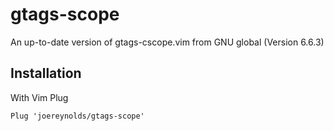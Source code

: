 # gtags-scope

An up-to-date version of gtags-cscope.vim from GNU global (Version 6.6.3)

## Installation

With Vim Plug

```
Plug 'joereynolds/gtags-scope'
```
